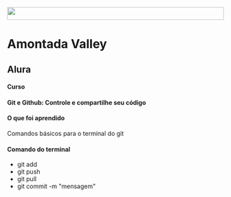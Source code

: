 <img src="https://user-images.githubusercontent.com/57850833/162584532-6247be25-3fd2-4b33-af8e-41fa1ab98b40.png" width="100%" height="30px">

<h1>Amontada Valley</h1>
<h2>Alura</h2>

<h4>Curso<h4>
<p>Git e Github: Controle e compartilhe seu código</p>

<h4>O que foi aprendido</h4>
<p>Comandos básicos para o terminal do git</p>
	
<h4>Comando do terminal</h4>
<ul>
	<li>git add <arquivo></li>
	<li>git push <local> <branch></li>
	<li>git pull <local> <branch></li>
	<li>git commit -m "mensagem"</li>
</ul>
